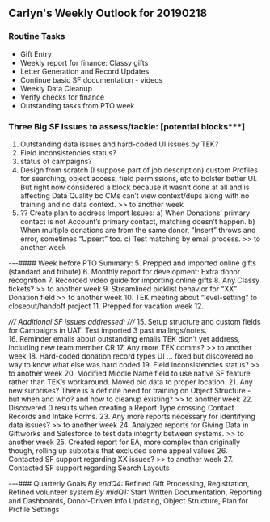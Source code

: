 ## Carlyn's Weekly Outlook for 20190218
### Routine Tasks
* Gift Entry
* Weekly report for finance: Classy gifts
* Letter Generation and Record Updates
* Continue basic SF documentation - videos
* Weekly Data Cleanup
* Verify checks for finance
* Outstanding tasks from PTO week

### Three Big SF Issues to assess/tackle: [potential blocks***]
1. Outstanding data issues and hard-coded UI issues by TEK?
2. Field inconsistencies status?
3. status of campaigns? 
4. Design from scratch (I suppose part of job description) custom Profiles for searching, object access, field permissions, etc to bolster better UI.  But right now considered a block because it wasn’t done at all and is affecting Data Quality bc CMs can’t view context/dups along with no training and no data context. >> to another week
5. ?? Create plan to address Import Issues: a) When Donations’ primary contact is not Account’s primary contact, matching doesn’t happen.  b) When multiple donations are from the same donor, “Insert” throws and error, sometimes “Upsert” too.  c) Test matching by email process. >> to another week

---#### Week before PTO Summary:
5. Prepped and imported online gifts (standard and tribute)
6. Monthly report for development: Extra donor recognition
7. Recorded video guide for importing online gifts
8. Any Classy tickets?  >> to another week
9. Streamlined picklist behavior for “XX” Donation field  >> to another week
10. TEK meeting about “level-setting” to closeout/handoff project
11. Prepped for vacation week
12. 

*/// Additional SF issues addressed: ///*
15. Setup structure and custom fields for Campaigns in UAT.  Test imported 3 past mailings/notes.  
16. Reminder emails about outstanding emails TEK didn’t yet address, including new team member CR
17. Any more TEK comms?  >> to another week
18. Hard-coded donation record types UI  … fixed but discovered no way to know what else was hard coded
19. Field inconsistencies status?  >> to another week
20. Modified Middle Name field to use native SF feature rather than TEK’s workaround.  Moved old data to proper location.
21. Any new surprises?  There is a definite need for training on Object Structure - but when and who?  and how to cleanup existing?  >> to another week
22. Discovered 0 results when creating a Report Type crossing Contact Records and Intake Forms.
23. Any more reports necessary for identifying data issues?  >> to another week
24. Analyzed reports for Giving Data in Giftworks and Salesforce to test data integrity between systems.  >> to another week
25. Created report for EA, more complex than originally though, rolling up subtotals that excluded some appeal values
26. Contacted SF support regarding XX issues?   >> to another week
27. Contacted SF support regarding Search Layouts

---### Quarterly Goals
*By endQ4:* Refined Gift Processing, Registration, Refined volunteer system
*By midQ1:* Start Written Documentation, Reporting and Dashboards, Donor-Driven Info Updating, Object Structure, Plan for Profile Settings